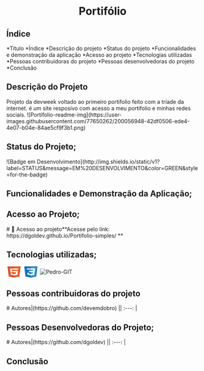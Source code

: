 <h1 align="center"> Portifólio </h1>

<h2>Índice</h2>
*Título
*Índice
*Descrição do projeto
*Status do projeto
*Funcionalidades e demonstração da aplicação
*Acesso ao projeto
*Tecnologias utilizadas
*Pessoas contribuidoras do projeto
*Pessoas desenvolvedoras do projeto
*Conclusão


<h2>Descrição do Projeto</h2>
Projeto da devweek voltado ao primeiro portifolio feito com a tríade da internet. é um site resposivo com acesso a meu portifolio e minhas redes sociais.
![Portifolio-readme-img](https://user-images.githubusercontent.com/77650262/200056948-42df0506-ede4-4e07-b04e-84ae5cf9f3b1.png)

<h2>Status do Projeto;</h2>
![Badge em Desenvolvimento](http://img.shields.io/static/v1?label=STATUS&message=EM%20DESENVOLVIMENTO&color=GREEN&style=for-the-badge)

<h2>Funcionalidades e Demonstração da Aplicação;</h2>


<h2>Acesso ao Projeto;</h2>
# 📁 Acesso ao projeto**Acesse pelo link: https://dgoldev.github.io/Portifolio-simples/ **

<h2>Tecnologias utilizadas;</h2>
<img align="center" alt="HTML" height="30" width="40" src="https://raw.githubusercontent.com/devicons/devicon/master/icons/html5/html5-original.svg">
<img align="center" alt="CSS" height="30" width="40" src="https://raw.githubusercontent.com/devicons/devicon/master/icons/css3/css3-original.svg">
<img align="center" alt="Pedro-GIT" height="30" width="40" src="https://cdn.jsdelivr.net/gh/devicons/devicon/icons/git/git-original.svg" />

<h2>Pessoas contribuidoras do projeto</h2>
# Autores|(https://github.com/devemdobro)  || :---: |

<h2>Pessoas Desenvolvedoras do Projeto;</h2>
# Autores|(https://github.com/dgoldev) || :---: |

<h2>Conclusão</h2>




